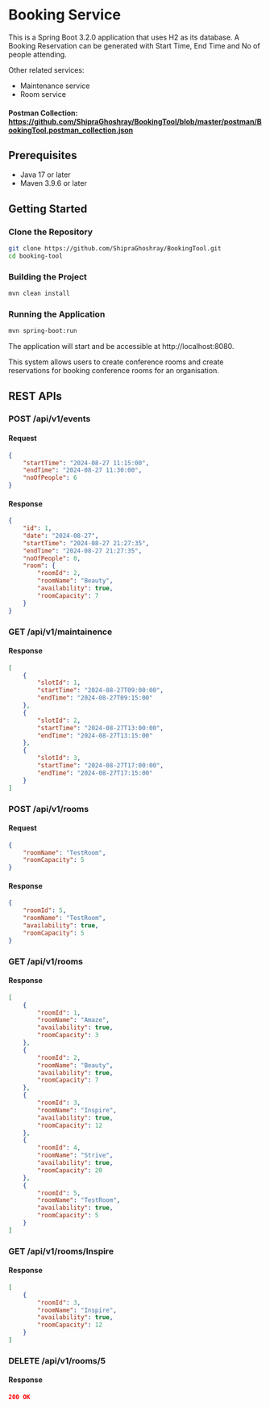 # Booking Service 

This is a Spring Boot 3.2.0 application that uses H2 as its database.
A Booking Reservation can be generated with Start Time, End Time and No of people attending.

Other related services: 
* Maintenance service
* Room service

#### Postman Collection: https://github.com/ShipraGhoshray/BookingTool/blob/master/postman/BookingTool.postman_collection.json

## Prerequisites
- Java 17 or later
- Maven 3.9.6 or later

## Getting Started

### Clone the Repository

```bash
git clone https://github.com/ShipraGhoshray/BookingTool.git
cd booking-tool
```

### Building the Project
```bash
mvn clean install
```
### Running the Application
```bash
mvn spring-boot:run
```
The application will start and be accessible at http://localhost:8080.

This system allows users to create conference rooms and create reservations for booking conference rooms for an organisation.


## REST APIs

### POST /api/v1/events
#### Request
```json
{
    "startTime": "2024-08-27 11:15:00",
    "endTime": "2024-08-27 11:30:00",
    "noOfPeople": 6
}
```
#### Response
```json
{
    "id": 1,
    "date": "2024-08-27",
    "startTime": "2024-08-27 21:27:35",
    "endTime": "2024-08-27 21:27:35",
    "noOfPeople": 0,
    "room": {
        "roomId": 2,
        "roomName": "Beauty",
        "availability": true,
        "roomCapacity": 7
    }
}
```

### GET /api/v1/maintainence
#### Response
```json
[
    {
        "slotId": 1,
        "startTime": "2024-08-27T09:00:00",
        "endTime": "2024-08-27T09:15:00"
    },
    {
        "slotId": 2,
        "startTime": "2024-08-27T13:00:00",
        "endTime": "2024-08-27T13:15:00"
    },
    {
        "slotId": 3,
        "startTime": "2024-08-27T17:00:00",
        "endTime": "2024-08-27T17:15:00"
    }
]
```
### POST /api/v1/rooms
#### Request
```json
{
    "roomName": "TestRoom",
    "roomCapacity": 5
}
```
#### Response
```json
{
    "roomId": 5,
    "roomName": "TestRoom",
    "availability": true,
    "roomCapacity": 5
}
```
### GET /api/v1/rooms
#### Response
```json
[
    {
        "roomId": 1,
        "roomName": "Amaze",
        "availability": true,
        "roomCapacity": 3
    },
    {
        "roomId": 2,
        "roomName": "Beauty",
        "availability": true,
        "roomCapacity": 7
    },
    {
        "roomId": 3,
        "roomName": "Inspire",
        "availability": true,
        "roomCapacity": 12
    },
    {
        "roomId": 4,
        "roomName": "Strive",
        "availability": true,
        "roomCapacity": 20
    },
    {
        "roomId": 5,
        "roomName": "TestRoom",
        "availability": true,
        "roomCapacity": 5
    }
]
```

### GET /api/v1/rooms/Inspire
#### Response
```json
[
    {
        "roomId": 3,
        "roomName": "Inspire",
        "availability": true,
        "roomCapacity": 12
    }
]
```

### DELETE /api/v1/rooms/5
#### Response
```json
200 OK
```